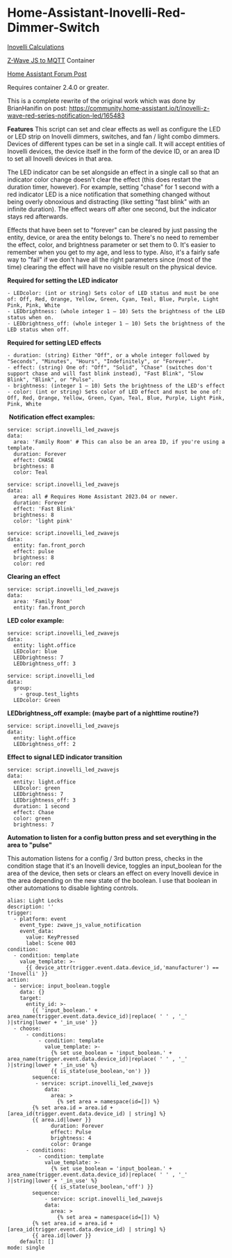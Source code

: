 # Home-Assistant-Inovelli-Red-Dimmer-Switch
  
  [Inovelli Calculations](https://docs.google.com/spreadsheets/d/14wTP4OL4hkDK3Et5kYL4fyxPIK_R9JR3cgFxSa6dhyw/edit?usp=sharing)
  
  [Z-Wave JS to MQTT](https://hub.docker.com/r/zwavejs/zwavejs2mqtt) Container
  
  [Home Assistant Forum Post](https://community.home-assistant.io/t/control-leds-and-led-effects-on-inovelli-dimmers-switches-and-combo-fan-lights-by-area-device-or-entity/421862)

  Requires container 2.4.0 or greater.
  
  This is a complete rewrite of the original work which was done by BrianHanifin on post: https://community.home-assistant.io/t/inovelli-z-wave-red-series-notification-led/165483
    
  **Features**
  This script can set and clear effects as well as configure the LED or LED strip on Inovelli dimmers, switches, and fan / light combo dimmers.  Devices of different types can be set in a single call.  It will accept entities of Inovelli devices, the device itself in the form of the device ID, or an area ID to set all Inovelli devices in that area.

  The  LED indicator can be set alongside an effect in a single call so that an indicator color change doesn't clear the effect (this does restart the duration timer, however). For example, setting "chase" for 1 second with a red indicator LED is a nice notification that something changed without being overly obnoxious and distracting (like setting "fast blink" with an infinite duration).  The effect wears off after one second, but the indicator stays red afterwards.
  
  Effects that have been set to "forever" can be cleared by just passing the entity, device, or area the entity belongs to.  There's no need to remember the effect, color, and brightness parameter or set them to 0.  It's easier to remember when you get to my age, and less to type.  Also, it's a fairly safe way to "fail" if we don't have all the right parameters since (most of the time) clearing the effect will have no visible result on the physical device.
   
  **Required for setting the LED indicator**

    - LEDcolor: (int or string) Sets color of LED status and must be one of: Off, Red, Orange, Yellow, Green, Cyan, Teal, Blue, Purple, Light Pink, Pink, White
    - LEDbrightness: (whole integer 1 – 10) Sets the brightness of the LED status when on.
    - LEDbrightness_off: (whole integer 1 – 10) Sets the brightness of the LED status when off.

  **Required for setting LED effects**
  
    - duration: (string) Either "Off", or a whole integer followed by "Seconds", "Minutes", "Hours", "Indefinitely", or "Forever".
    - effect: (string) One of: "Off", "Solid", "Chase" (switches don't support chase and will fast blink instead), "Fast Blink", "Slow Blink", "Blink", or "Pulse".
    - brightness: (integer 1 – 10) Sets the brightness of the LED's effect
    - color: (int or string) Sets color of LED effect and must be one of: Off, Red, Orange, Yellow, Green, Cyan, Teal, Blue, Purple, Light Pink, Pink, White


  **Notification effect examples:**
	
    service: script.inovelli_led_zwavejs
    data:
      area: 'Family Room' # This can also be an area ID, if you're using a template.
      duration: Forever
      effect: CHASE
      brightness: 8
      color: Teal

    service: script.inovelli_led_zwavejs
    data:
      area: all # Requires Home Assistant 2023.04 or newer.
      duration: Forever
      effect: 'Fast Blink'
      brightness: 8
      color: 'light pink'
      
    service: script.inovelli_led_zwavejs
    data:
      entity: fan.front_porch
      effect: pulse
      brightness: 8
      color: red
      
  **Clearing an effect**
  
    service: script.inovelli_led_zwavejs
    data:
      area: 'Family Room'
      entity: fan.front_porch
  
  **LED color example:**

    service: script.inovelli_led_zwavejs
    data:
      entity: light.office
      LEDcolor: blue
      LEDbrightness: 7
      LEDbrightness_off: 3

    service: script.inovelli_led
    data:
      group:
        - group.test_lights
      LEDcolor: Green  
      
  **LEDbrightness_off example: (maybe part of a nighttime routine?)**

    service: script.inovelli_led_zwavejs
    data:
      entity: light.office
      LEDbrightness_off: 2
            
  **Effect to signal LED indicator transition**
  
    service: script.inovelli_led_zwavejs
    data:
      entity: light.office
      LEDcolor: green
      LEDbrightness: 7
      LEDbrightness_off: 3
      duration: 1 second
      effect: Chase
      color: green
      brightness: 7

  **Automation to listen for a config button press and set everything in the area to "pulse"**
  
  This automation listens for a config / 3rd button press, checks in the condition stage that it's an Inovelli device, toggles an input_boolean for the area of the device, then sets or clears an effect on every Inovelli device in the area depending on the new state of the boolean.  I use that boolean in other automations to disable lighting controls.  
      
    alias: Light Locks
    description: ''
    trigger:
      - platform: event
        event_type: zwave_js_value_notification
        event_data:
          value: KeyPressed
          label: Scene 003
    condition:
      - condition: template
        value_template: >-
          {{ device_attr(trigger.event.data.device_id,'manufacturer') == 'Inovelli' }}
    action:
      - service: input_boolean.toggle
        data: {}
        target:
          entity_id: >-
            {{ 'input_boolean.' + area_name(trigger.event.data.device_id)|replace( ' ' , '_' )|string|lower + '_in_use' }}
      - choose:
          - conditions:
              - condition: template
                value_template: >-
                  {% set use_boolean = 'input_boolean.' + area_name(trigger.event.data.device_id)|replace( ' ' , '_' )|string|lower + '_in_use' %}
                  {{ is_state(use_boolean,'on') }}
            sequence:
             - service: script.inovelli_led_zwavejs
                data:
                  area: >
                    {% set area = namespace(id=[]) %} 
		    {% set area.id = area.id + [area_id(trigger.event.data.device_id) | string] %} 
		    {{ area.id|lower }}
                  duration: Forever
                  effect: Pulse
                  brightness: 4
                  color: Orange
          - conditions:
              - condition: template
                value_template: >-
                  {% set use_boolean = 'input_boolean.' + area_name(trigger.event.data.device_id)|replace( ' ' , '_' )|string|lower + '_in_use' %}
                  {{ is_state(use_boolean,'off') }}
            sequence:
                - service: script.inovelli_led_zwavejs
                data:
                  area: >
                    {% set area = namespace(id=[]) %} 
		    {% set area.id = area.id + [area_id(trigger.event.data.device_id) | string] %} 
		    {{ area.id|lower }}
        default: []
    mode: single
